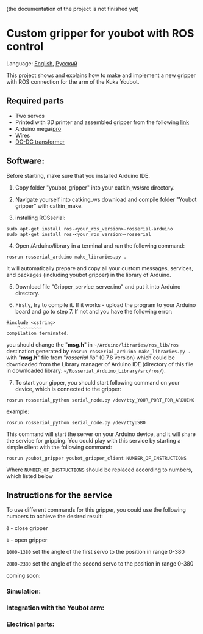 (the documentation of the project is not finished yet)
# Custom gripper for youbot with ROS control 

Language: [English](https://github.com/Alex-T-RU-DE/Custom-gripper-for-youbot-with-ROS-control/blob/main/README.md), [Русский](https://github.com/Alex-T-RU-DE/Custom-gripper-for-youbot-with-ROS-control/blob/main/README.ru.md) 

This project shows and explains how to make and implement a new gripper with ROS connection for the arm of the Kuka Youbot. 

## Required parts

-   Two servos 
-   Printed with 3D printer and assembled gripper from the following [link](https://www.thingiverse.com/thing:4764063)
-   Arduino mega/[pro](https://www.amazon.de/ARCELI-Arduino-Mega-ATmega2560-CH340G-Elektronik/dp/B07MQ1J9MR/ref=sr_1_13?dchild=1&keywords=arduino+pro&qid=1613692717&sr=8-13) 
-   Wires
-   [DC-DC transformer](https://www.amazon.de/LAOMAO-Wandler-einstellbar-Spannungswandler-Converter/dp/B00HV4EPG8/ref=asc_df_B00HV4EPG8/?tag=googshopde-21&linkCode=df0&hvadid=231941675984&hvpos=&hvnetw=g&hvrand=3852759402861473550&hvpone=&hvptwo=&hvqmt=&hvdev=c&hvdvcmdl=&hvlocint=&hvlocphy=9068552&hvtargid=pla-420005320986&psc=1&th=1&psc=1)


## Software:

Before starting, make sure that you installed Arduino IDE.

1. Copy folder "youbot_gripper" into your catkin_ws/src directory.

2. Navigate yourself into catking_ws download and compile folder "Youbot gripper" with catkin_make.

3. installing ROSserial:
 ```
sudo apt-get install ros-<your_ros_version>-rosserial-arduino
sudo apt-get install ros-<your_ros_version>-rosserial
 ```
4. Open <your Arduino directory>/Arduino/library in a terminal and run the following command:
```
rosrun rosserial_arduino make_libraries.py .
```
It will automatically prepare and copy all your custom messages, services, and packages (including youbot gripper) in the library of Arduino.

5. Download file "Gripper_service_server.ino" and put it into Arduino directory.

6. Firstly, try to compile it. If it works - upload the program to your Arduino board and go to step 7. If not and you have the following error:

```
#include <cstring>
    ^~~~~~~~~
compilation terminated. 
 ```
you should change the "**msg.h**" in `~/Arduino/libraries/ros_lib/ros` destination generated by ```rosrun rosserial_arduino make_libraries.py .``` with "**msg.h**" file from "*rosserial lib*" (0.7.8 version) which could be downloaded from the Library manager of Arduino IDE (directory of this file in downloaded library: `~/Rosserial_Arduino_Library/src/ros/`).  

   
7. To start your gipper, you should start following command on your device, which is connected to the gripper:
```
rosrun rosserial_python serial_node.py /dev/tty_YOUR_PORT_FOR_ARDUINO 
```
example:  
```
rosrun rosserial_python serial_node.py /dev/ttyUSB0
```
This command will start the server on your Arduino device, and it will share the service for gripping. You could play with this service by starting a simple client with the following command:
```
rosrun youbot_gripper youbot_gripper_client NUMBER_OF_INSTRUCTIONS 
```
Where ```NUMBER_OF_INSTRUCTIONS``` should be replaced according to numbers, which listed below
        
                                 
## Instructions for the service

To use different commands for this gripper, you could use the following numbers to achieve the desired result:

```0``` - close gripper

```1``` - open gripper

```1000-1380``` set the angle of the first servo to the position in range 0-380

```2000-2380``` set the angle of the second servo to the position in range 0-380

coming soon:

### Simulation:

### Integration with the Youbot arm:

### Electrical parts:
